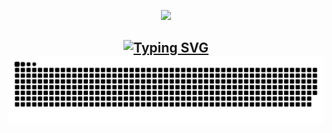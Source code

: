 <p align="center">  
<img src="https://komarev.com/ghpvc/?username=blmzie">
</p>

  
<h2 align="center">
   <a href="https://git.io/typing-svg"><img src="https://readme-typing-svg.demolab.com?font=Lobster&duration=2500&pause=3&color=1FD5F7&random=false&width=435&lines=How+do+you+code...%3F" alt="Typing SVG" /></a>

<div align="center">
  <picture>
    <source media="(prefers-color-scheme: dark)" srcset="https://raw.githubusercontent.com/platane/platane/output/github-contribution-grid-snake-dark.svg">
    <source media="(prefers-color-scheme: light)" srcset="https://raw.githubusercontent.com/platane/platane/output/github-contribution-grid-snake.svg">
    <img alt="github contribution grid snake animation" src="https://raw.githubusercontent.com/platane/platane/output/github-contribution-grid-snake.svg">
  </picture>
</div>


